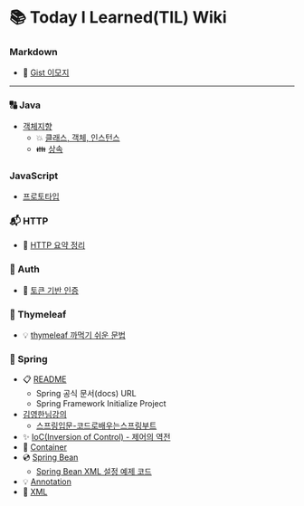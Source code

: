 # 📚 Today I Learned(TIL) Wiki

### Markdown

- 📘 [Gist 이모지](https://github.com/LeeJun1118/TIL/blob/main/markdown/emoji.md)

---

### 🔠 Java
- [객체지향](https://github.com/LeeJun1118/TIL/tree/main/java/oop)
  - 💥 [클래스, 객체, 인스턴스](https://github.com/LeeJun1118/TIL/blob/main/java/oop/class_object_instance.md)
  - 👪 [상속](https://github.com/LeeJun1118/TIL/blob/main/java/oop/inheritance.md)

### JavaScript
- [프로토타입](https://github.com/LeeJun1118/TIL/blob/main/javascript/prototypes.md)

### 📬 HTTP

- 📄 [HTTP 요약 정리](https://github.com/LeeJun1118/TIL/blob/main/http/basic.md)

### 🔐 Auth

- 🔑 [토큰 기반 인증](https://github.com/LeeJun1118/TIL/blob/main/auth/token.md)

### 🌿 Thymeleaf

- 💡 [thymeleaf 까먹기 쉬운 문법](https://github.com/LeeJun1118/TIL/blob/main/thymeleaf/my-tip.md)

### 🍃 Spring

- 📋 [README](https://github.com/LeeJun1118/TIL/tree/main/spring)
    - Spring 공식 문서(docs) URL
    - Spring Framework Initialize Project
- [김영한님강의](https://github.com/LeeJun1118/TIL/tree/main/spring/%EA%B9%80%EC%98%81%ED%95%9C%EB%8B%98%EA%B0%95%EC%9D%98)
  - [스프링입문-코드로배우는스프링부트](https://github.com/LeeJun1118/TIL/tree/main/spring/%EA%B9%80%EC%98%81%ED%95%9C%EB%8B%98%EA%B0%95%EC%9D%98/%EC%8A%A4%ED%94%84%EB%A7%81%EC%9E%85%EB%AC%B8-%EC%BD%94%EB%93%9C%EB%A1%9C%EB%B0%B0%EC%9A%B0%EB%8A%94%EC%8A%A4%ED%94%84%EB%A7%81%EB%B6%80%ED%8A%B8)
- ✨ [IoC(Inversion of Control) - 제어의 역전](https://github.com/LeeJun1118/TIL/blob/main/spring/ioc.md)
- 🚢 [Container](https://github.com/LeeJun1118/TIL/blob/main/spring/container.md)
- 💿 [Spring Bean](https://github.com/LeeJun1118/TIL/blob/main/spring/bean.md)
  - [Spring Bean XML 설정 예제 코드](https://github.com/LeeJun1118/spring-frame-work-test-project)
- 💡 [Annotation](https://github.com/LeeJun1118/TIL/blob/main/spring/annotation.md)
- 🎡 [XML](https://github.com/LeeJun1118/TIL/blob/main/spring/xml.md)
